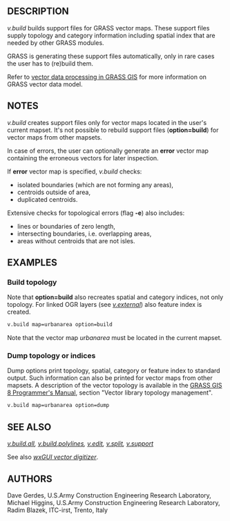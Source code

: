 ## DESCRIPTION

*v.build* builds support files for GRASS vector maps. These support
files supply topology and category information including spatial index
that are needed by other GRASS modules.

GRASS is generating these support files automatically, only in rare
cases the user has to (re)build them.

Refer to [vector data processing in GRASS GIS](vectorintro.md) for more
information on GRASS vector data model.

## NOTES

*v.build* creates support files only for vector maps located in the
user's current mapset. It's not possible to rebuild support files
(**option=build**) for vector maps from other mapsets.

In case of errors, the user can optionally generate an **error** vector
map containing the erroneous vectors for later inspection.

If **error** vector map is specified, *v.build* checks:

- isolated boundaries (which are not forming any areas),
- centroids outside of area,
- duplicated centroids.

Extensive checks for topological errors (flag **-e**) also includes:

- lines or boundaries of zero length,
- intersecting boundaries, i.e. overlapping areas,
- areas without centroids that are not isles.

## EXAMPLES

### Build topology

Note that **option=build** also recreates spatial and category indices,
not only topology. For linked OGR layers (see
*[v.external](v.external.md)*) also feature index is created.

```bash
v.build map=urbanarea option=build
```

Note that the vector map *urbanarea* must be located in the current
mapset.

### Dump topology or indices

Dump options print topology, spatial, category or feature index to
standard output. Such information can also be printed for vector maps
from other mapsets. A description of the vector topology is available in
the [GRASS GIS 8 Programmer's
Manual](https://grass.osgeo.org/programming8/vlibTopology.html), section
"Vector library topology management".

```bash
v.build map=urbanarea option=dump
```

## SEE ALSO

*[v.build.all](v.build.all.md),
[v.build.polylines](v.build.polylines.md), [v.edit](v.edit.md),
[v.split](v.split.md), [v.support](v.support.md)*

See also *[wxGUI vector digitizer](wxGUI.vdigit.md)*.

## AUTHORS

Dave Gerdes, U.S.Army Construction Engineering Research Laboratory,
Michael Higgins, U.S.Army Construction Engineering Research
Laboratory,
Radim Blazek, ITC-irst, Trento, Italy
